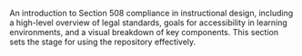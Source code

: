 An introduction to Section 508 compliance in instructional design, including a high-level overview of legal standards, goals for accessibility in learning environments, and a visual breakdown of key components. This section sets the stage for using the repository effectively.
